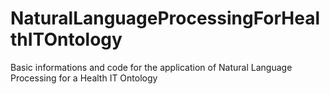# NaturalLanguageProcessingForHealthITOntology
Basic informations and code for the application of Natural Language Processing for a Health IT Ontology
